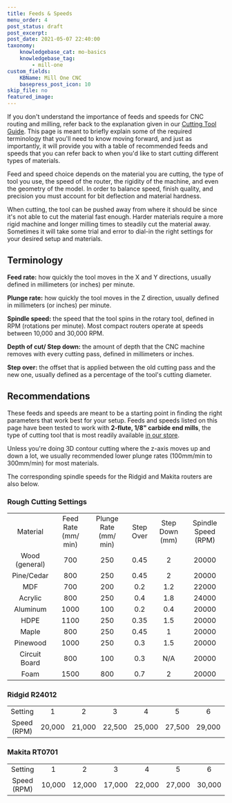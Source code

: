 ```yaml
---
title: Feeds & Speeds
menu_order: 4
post_status: draft
post_excerpt: 
post_date: 2021-05-07 22:40:00 
taxonomy:
    knowledgebase_cat: mo-basics 
    knowledgebase_tag:
        - mill-one
custom_fields:
    KBName: Mill One CNC
    basepress_post_icon: 10
skip_file: no
featured_image: 
---
```

<div id="dslc-module-a1748807007" class="dslc-module-front dslc-module-DSLC_Text_Simple dslc-in-viewport-check dslc-in-viewport-anim-none dslc-col dslc-12-col dslc-last-col dslc-module-handle-like-regular dslc-in-viewport" data-module-id="a1748807007" data-module="DSLC_Text_Simple" data-dslc-module-size="12" data-dslc-anim="none" data-dslc-anim-delay="" data-dslc-anim-duration="650" data-dslc-anim-easing="ease" data-dslc-preset="manual-text">
<div class="dslc-text-module-content">

If you don't understand the importance of feeds and speeds for CNC routing and milling, refer back to the explanation given in our <a href="https://resources.sienci.com/view/mo-cutting-tools/">Cutting Tool Guide</a>. This page is meant to briefly explain some of the required terminology that you'll need to know moving forward, and just as importantly, it will provide you with a table of recommended feeds and speeds that you can refer back to when you'd like to start cutting different types of materials.

Feed and speed choice depends on the material you are cutting, the type of tool you use, the speed of the router, the rigidity of the machine, and even the geometry of the model. In order to balance speed, finish quality, and precision you must account for bit deflection and material hardness.

When cutting, the tool can be pushed away from where it should be since it's not able to cut the material fast enough. Harder materials require a more rigid machine and longer milling times to steadily cut the material away. Sometimes it will take some trial and error to dial-in the right settings for your desired setup and materials.
<h2>Terminology</h2>
<strong>Feed rate:</strong> how quickly the tool moves in the X and Y directions, usually defined in millimeters (or inches) per minute.

<strong>Plunge rate:</strong> how quickly the tool moves in the Z direction, usually defined in millimeters (or inches) per minute.

<strong>Spindle speed:</strong> the speed that the tool spins in the rotary tool, defined in RPM (rotations per minute). Most compact routers operate at speeds between 10,000 and 30,000 RPM.

<strong>Depth of cut/ Step down:</strong> the amount of depth that the CNC machine removes with every cutting pass, defined in millimeters or inches.

<strong>Step over:</strong> the offset that is applied between the old cutting pass and the new one, usually defined as a percentage of the tool's cutting diameter.
<h2>Recommendations</h2>
These feeds and speeds are meant to be a starting point in finding the right parameters that work best for your setup. Feeds and speeds listed on this page have been tested to work with <strong>2-flute, 1/8" carbide end mills</strong>, the type of cutting tool that is most readily available <a href="https://sienci.com/product-category/cutting-tools/" target="_blank" rel="noopener">in our store</a>.

Unless you're doing 3D contour cutting where the z-axis moves up and down a lot, we usually recommended lower plunge rates (100mm/min to 300mm/min) for most materials.

The corresponding spindle speeds for the Ridgid and Makita routers are also below.

</div>
</div>
<div id="dslc-module-0a7e985e057" class="dslc-module-front dslc-module-DSLC_Html dslc-in-viewport-check dslc-in-viewport-anim-none dslc-col dslc-12-col dslc-last-col dslc-module-handle-like-regular dslc-in-viewport" data-module-id="0a7e985e057" data-module="DSLC_Html" data-dslc-module-size="12" data-dslc-anim="none" data-dslc-anim-delay="" data-dslc-anim-duration="650" data-dslc-anim-easing="ease" data-dslc-preset="none">
<div class="dslc-html-module-content">
<h3><b>Rough Cutting Settings</b></h3>
<table width="20">
<tbody>
<tr>
<td align="center" valign="middle">Material</td>
<td align="center" valign="middle">Feed Rate (mm/ min)</td>
<td align="center" valign="middle">Plunge Rate (mm/ min)</td>
<td align="center" valign="middle">Step Over</td>
<td align="center" valign="middle">Step Down (mm)</td>
<td align="center" valign="middle">Spindle Speed (RPM)</td>
</tr>
<tr>
<td align="center" valign="middle">Wood (general)</td>
<td align="center" valign="middle">700</td>
<td align="center" valign="middle">250</td>
<td align="center" valign="middle">0.45</td>
<td align="center" valign="middle">2</td>
<td align="center" valign="middle">20000</td>
</tr>
<tr>
<td align="center" valign="middle">Pine/Cedar</td>
<td align="center" valign="middle">800</td>
<td align="center" valign="middle">250</td>
<td align="center" valign="middle">0.45</td>
<td align="center" valign="middle">2</td>
<td align="center" valign="middle">20000</td>
</tr>
<tr>
<td align="center" valign="middle">MDF</td>
<td align="center" valign="middle">700</td>
<td align="center" valign="middle">200</td>
<td align="center" valign="middle">0.2</td>
<td align="center" valign="middle">1.2</td>
<td align="center" valign="middle">22000</td>
</tr>
<tr>
<td align="center" valign="middle">Acrylic</td>
<td align="center" valign="middle">800</td>
<td align="center" valign="middle">250</td>
<td align="center" valign="middle">0.4</td>
<td align="center" valign="middle">1.8</td>
<td align="center" valign="middle">24000</td>
</tr>
<tr>
<td align="center" valign="middle">Aluminum</td>
<td align="center" valign="middle">1000</td>
<td align="center" valign="middle">100</td>
<td align="center" valign="middle">0.2</td>
<td align="center" valign="middle">0.4</td>
<td align="center" valign="middle">20000</td>
</tr>
<tr>
<td align="center" valign="middle">HDPE</td>
<td align="center" valign="middle">1100</td>
<td align="center" valign="middle">250</td>
<td align="center" valign="middle">0.35</td>
<td align="center" valign="middle">1.5</td>
<td align="center" valign="middle">20000</td>
</tr>
<tr>
<td align="center" valign="middle">Maple</td>
<td align="center" valign="middle">800</td>
<td align="center" valign="middle">250</td>
<td align="center" valign="middle">0.45</td>
<td align="center" valign="middle">1</td>
<td align="center" valign="middle">20000</td>
</tr>
<tr>
<td align="center" valign="middle">Pinewood</td>
<td align="center" valign="middle">1000</td>
<td align="center" valign="middle">250</td>
<td align="center" valign="middle">0.3</td>
<td align="center" valign="middle">1.5</td>
<td align="center" valign="middle">20000</td>
</tr>
<tr>
<td align="center" valign="middle">Circuit Board</td>
<td align="center" valign="middle">800</td>
<td align="center" valign="middle">100</td>
<td align="center" valign="middle">0.3</td>
<td align="center" valign="middle">N/A</td>
<td align="center" valign="middle">20000</td>
</tr>
<tr>
<td align="center" valign="middle">Foam</td>
<td align="center" valign="middle">1500</td>
<td align="center" valign="middle">800</td>
<td align="center" valign="middle">0.7</td>
<td align="center" valign="middle">2</td>
<td align="center" valign="middle">20000</td>
</tr>
</tbody>
</table>
</div>
</div>
<div id="dslc-module-nrrindn9mp8" class="dslc-module-front dslc-module-DSLC_Html dslc-in-viewport-check dslc-in-viewport-anim-none dslc-col dslc-12-col dslc-last-col dslc-module-handle-like-regular dslc-in-viewport" data-module-id="nrrindn9mp8" data-module="DSLC_Html" data-dslc-module-size="12" data-dslc-anim="none" data-dslc-anim-delay="" data-dslc-anim-duration="650" data-dslc-anim-easing="ease" data-dslc-preset="none">
<div class="dslc-html-module-content">
<h3><b>Ridgid R24012</b></h3>
<table width="20">
<tbody>
<tr>
<td align="center" valign="middle">Setting</td>
<td align="center" valign="middle">1</td>
<td align="center" valign="middle">2</td>
<td align="center" valign="middle">3</td>
<td align="center" valign="middle">4</td>
<td align="center" valign="middle">5</td>
<td align="center" valign="middle">6</td>
<td align="center" valign="middle">7</td>
</tr>
<tr>
<td align="center" valign="middle">Speed (RPM)</td>
<td align="center" valign="middle">20,000</td>
<td align="center" valign="middle">21,000</td>
<td align="center" valign="middle">22,500</td>
<td align="center" valign="middle">25,000</td>
<td align="center" valign="middle">27,500</td>
<td align="center" valign="middle">29,000</td>
<td align="center" valign="middle">30,000</td>
</tr>
</tbody>
</table>
</div>
</div>
<div id="dslc-module-q7907kgjdc" class="dslc-module-front dslc-module-DSLC_Html dslc-in-viewport-check dslc-in-viewport-anim-none dslc-col dslc-12-col dslc-last-col dslc-module-handle-like-regular dslc-in-viewport" data-module-id="q7907kgjdc" data-module="DSLC_Html" data-dslc-module-size="12" data-dslc-anim="none" data-dslc-anim-delay="" data-dslc-anim-duration="650" data-dslc-anim-easing="ease" data-dslc-preset="none">
<div class="dslc-html-module-content">
<h3><b>Makita RT0701</b></h3>
<table width="20">
<tbody>
<tr>
<td align="center" valign="middle">Setting</td>
<td align="center" valign="middle">1</td>
<td align="center" valign="middle">2</td>
<td align="center" valign="middle">3</td>
<td align="center" valign="middle">4</td>
<td align="center" valign="middle">5</td>
<td align="center" valign="middle">6</td>
</tr>
<tr>
<td align="center" valign="middle">Speed (RPM)</td>
<td align="center" valign="middle">10,000</td>
<td align="center" valign="middle">12,000</td>
<td align="center" valign="middle">17,000</td>
<td align="center" valign="middle">22,000</td>
<td align="center" valign="middle">27,000</td>
<td align="center" valign="middle">30,000</td>
</tr>
</tbody>
</table>
</div>
</div>

